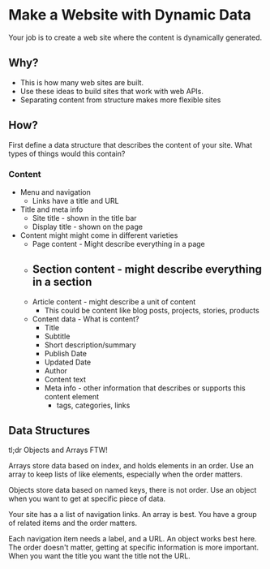# Make a Website with Dynamic Data

Your job is to create a web site where the content is dynamically generated. 

## Why?

- This is how many web sites are built.
- Use these ideas to build sites that work with web APIs.
- Separating content from structure makes more flexible sites

## How?

First define a data structure that describes the content of your site. 
What types of things would this contain? 

### Content 

- Menu and navigation
  - Links have a title and URL
- Title and meta info
  - Site title - shown in the title bar
  - Display title - shown on the page
- Content might might come in different varieties
  - Page content - Might describe everything in a page
  - Section content - might describe everything in a section
    - 
  - Article content - might describe a unit of content
    - This could be content like blog posts, projects, stories, products
  - Content data - What is content? 
    - Title
    - Subtitle 
    - Short description/summary 
    - Publish Date
    - Updated Date
    - Author 
    - Content text
    - Meta info - other information that describes or supports this content element
      - tags, categories, links

## Data Structures
    
tl;dr Objects and Arrays FTW!

Arrays store data based on index, and holds elements in an order. 
Use an array to keep lists of like elements, especially when the order matters. 

Objects store data based on named keys, there is not order. Use 
an object when you want to get at specific piece of data. 

Your site has a a list of navigation links. An array is best. You have a group 
of related items and the order matters. 

Each navigation item needs a label, and a URL. An object works best here. The order
doesn't matter, getting at specific information is more important. When you want the title 
you want the title not the URL. 



  